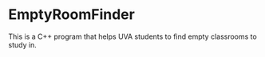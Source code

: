 # EmptyRoomFinder
This is a C++ program that helps UVA students to find empty classrooms to study in.
